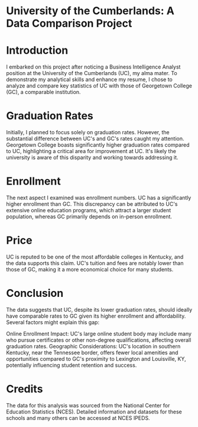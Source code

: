 # University of the Cumberlands: A Data Comparison Project

# Introduction
I embarked on this project after noticing a Business Intelligence Analyst position at the University of the Cumberlands (UC), my alma mater. To demonstrate my analytical skills and enhance my resume, I chose to analyze and compare key statistics of UC with those of Georgetown College (GC), a comparable institution.

# Graduation Rates
Initially, I planned to focus solely on graduation rates. However, the substantial difference between UC's and GC's rates caught my attention. Georgetown College boasts significantly higher graduation rates compared to UC, highlighting a critical area for improvement at UC. It's likely the university is aware of this disparity and working towards addressing it.

# Enrollment
The next aspect I examined was enrollment numbers. UC has a significantly higher enrollment than GC. This discrepancy can be attributed to UC's extensive online education programs, which attract a larger student population, whereas GC primarily depends on in-person enrollment.

# Price
UC is reputed to be one of the most affordable colleges in Kentucky, and the data supports this claim. UC's tuition and fees are notably lower than those of GC, making it a more economical choice for many students.

# Conclusion
The data suggests that UC, despite its lower graduation rates, should ideally have comparable rates to GC given its higher enrollment and affordability. Several factors might explain this gap:

Online Enrollment Impact: UC's large online student body may include many who pursue certificates or other non-degree qualifications, affecting overall graduation rates.
Geographic Considerations: UC's location in southern Kentucky, near the Tennessee border, offers fewer local amenities and opportunities compared to GC's proximity to Lexington and Louisville, KY, potentially influencing student retention and success.

# Credits
The data for this analysis was sourced from the National Center for Education Statistics (NCES). Detailed information and datasets for these schools and many others can be accessed at NCES IPEDS.

